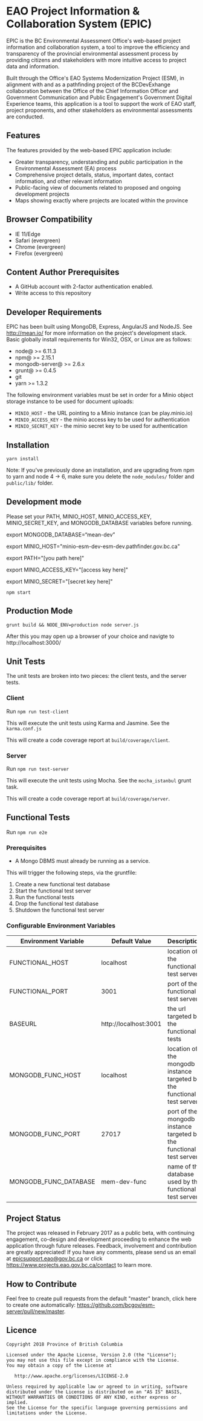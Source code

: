 # EAO Project Information & Collaboration System (EPIC)

EPIC is the BC Environmental Assessment Office's web-based project information and collaboration system, a tool to improve the efficiency and transparency of the provincial environmental assessment process by providing citizens and stakeholders with more intuitive access to project data and information.

Built through the Office's EAO Systems Modernization Project (ESM), in alignment with and as a pathfinding project of the BCDevExhange collaboration between the Office of the Chief Information Officer and Government Communication and Public Engagement's Government Digital Experience teams, this application is a tool to support the work of EAO staff, project proponents, and other stakeholders as environmental assessments are conducted.

## Features

The features provided by the web-based EPIC application include:

* Greater transparency, understanding and public participation in the Environmental Assessment (EA) process
* Comprehensive project details, status, important dates, contact information, and other relevant information
* Public-facing view of documents related to proposed and ongoing development projects
* Maps showing exactly where projects are located within the province

## Browser Compatibility

* IE 11/Edge
* Safari (evergreen)
* Chrome (evergreen)
* Firefox (evergreen)


## Content Author Prerequisites

* A GitHub account with 2-factor authentication enabled.
* Write access to this repository

## Developer Requirements

EPIC has been built using MongoDB, Express, AngularJS and NodeJS.  See http://mean.io/ for more information on the project's development stack. Basic globally install requirements for Win32, OSX, or Linux are as follows:

* node@ >= 6.11.3
* npm@ >= 2.15.1
* mongodb-server@ >= 2.6.x
* grunt@ >= 0.4.5
* git
* yarn >= 1.3.2

The following environment variables must be set in order for a Minio object storage instance to be used for document uploads:
* `MINIO_HOST` - the URL pointing to a Minio instance (can be play.minio.io)
* `MINIO_ACCESS_KEY` - the minio access key to be used for authentication
* `MINIO_SECRET_KEY` - the minio secret key to be used for authentication


## Installation
 `yarn install`

Note: If you've previously done an installation, and are upgrading from npm to yarn and node 4 -> 6, make sure you delete the `node_modules/` folder and `public/lib/` folder.

## Development mode
 Please set your PATH, MINIO_HOST, MINIO_ACCESS_KEY, MINIO_SECRET_KEY, and MONGODB_DATABASE variables before running.

 export MONGODB_DATABASE=“mean-dev”
 
 export MINIO_HOST="minio-esm-dev-esm-dev.pathfinder.gov.bc.<i></i>ca"
 
 export PATH="[you path here]"

 export MINIO_ACCESS_KEY="[access key here]"

 export MINIO_SECRET="[secret key here]"
 
 `npm start`

## Production Mode
`grunt build && NODE_ENV=production node server.js`

After this you may open up a browser of your choice and navigte to http://localhost:3000/

## Unit Tests

The unit tests are broken into two pieces: the client tests, and the server tests.

### Client
Run `npm run test-client`

This will execute the unit tests using Karma and Jasmine. See the `karma.conf.js`

This will create a code coverage report at `build/coverage/client`.

### Server
Run `npm run test-server`

This will execute the unit tests using Mocha. See the `mocha_istanbul` grunt task.

This will create a code coverage report at `build/coverage/server`.
## Functional Tests

Run `npm run e2e`

### Prerequisites
* A Mongo DBMS must already be running as a service.

This will trigger the following steps, via the gruntfile:
1. Create a new functional test database
2. Start the functional test server
3. Run the functional tests
4. Drop the functional test database
5. Shutdown the functional test server

### Configurable Environment Variables
Environment Variable  | Default Value         | Description
--------------------- | --------------------- | ---------------------
FUNCTIONAL_HOST       | localhost             | location of the functional test server
FUNCTIONAL_PORT       | 3001                  | port of the functional test server
BASEURL               | http://localhost:3001 | the url targeted by the functional tests
MONGODB_FUNC_HOST     | localhost             | location of the mongodb instance targeted by the functional test server
MONGODB_FUNC_PORT     | 27017                 | port of the mongodb instance targeted by the functional test server
MONGODB_FUNC_DATABASE | mem-dev-func          | name of the database used by the functional test server

## Project Status

The project was released in February 2017 as a public beta, with continuing engagement, co-design and development proceeding to enhance the web application through future releases.  Feedback, involvement and contribution are greatly appreciated!  If you have any comments, please send us an email at epicsupport.eao@gov.bc.ca or click https://www.projects.eao.gov.bc.ca/contact to learn more.

## How to Contribute

Feel free to create pull requests from the default "master" branch, click here to create one automatically: https://github.com/bcgov/esm-server/pull/new/master.

## Licence

    Copyright 2018 Province of British Columbia

    Licensed under the Apache License, Version 2.0 (the "License");
    you may not use this file except in compliance with the License.
    You may obtain a copy of the License at

       http://www.apache.org/licenses/LICENSE-2.0

    Unless required by applicable law or agreed to in writing, software
    distributed under the License is distributed on an "AS IS" BASIS,
    WITHOUT WARRANTIES OR CONDITIONS OF ANY KIND, either express or implied.
    See the License for the specific language governing permissions and
    limitations under the License.
